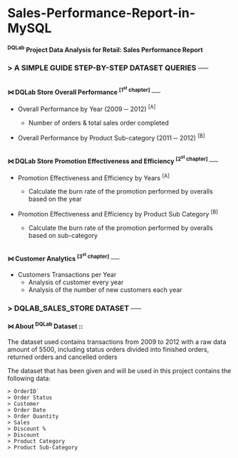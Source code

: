 # Sales-Performance-Report-in-MySQL
#### <sup><b>DQLab</b></sup> Project Data Analysis for Retail: Sales Performance Report



### > A SIMPLE GUIDE STEP-BY-STEP DATASET QUERIES ──

##

#### ⋈ DQLab Store Overall Performance <sup>[1<sup>st</sup> chapter]</sup> ──

* Overall Performance by Year (2009 ─ 2012) <sup>[A]</sup>
    * Number of orders & total sales order completed
    
* Overall Performance by Product Sub-category (2011 ─ 2012) <sup>[B]</sup>

##

#### ⋈ DQLab Store Promotion Effectiveness and Efficiency <sup>[2<sup>st</sup> chapter]</sup> ──

* Promotion Effectiveness and Efficiency by Years <sup>[A]</sup>
    * Calculate the burn rate of the promotion performed by overalls based on the year
    
* Promotion Effectiveness and Efficiency by Product Sub Category <sup>[B]</sup>
    * Calculate the burn rate of the promotion performed by overalls based on sub-category

##

#### ⋈ Customer Analytics <sup>[3<sup>st</sup> chapter]</sup> ──

* Customers Transactions per Year
    * Analysis of customer every year
    * Analysis of the number of new customers each year



### > DQLAB_SALES_STORE DATASET ──

#### ⋈ About <sup><b>DQLab</b></sup> Dataset ::

The dataset used contains transactions from 2009 to 2012 with a raw data amount of 5500, including status orders divided into finished orders, returned orders and cancelled orders

The dataset that has been given and will be used in this project contains the following data:

```MySQL
> OrderID`
> Order Status
> Customer
> Order Date
> Order Quantity
> Sales
> Discount %
> Discount
> Product Category
> Product Sub-Category
```
